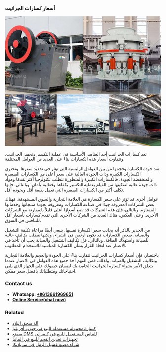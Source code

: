 <h3>أسعار كسارات الجرانيت</h3><img src='1701746459.jpg' alt=''><p>تعد كسارات الجرانيت أحد العناصر الأساسية في عملية التكسير وتجهيز الجرانيت. وتتفاوت أسعار هذه الكسارات بناءً على العديد من العوامل المختلفة.</p><p>تعد جودة الكسارة وحجمها من بين العوامل الرئيسية التي تؤثر في تحديد سعرها. وتحتوي الكسارات الكبيرة وذات الجودة العالية على سعر أعلى من الكسارات الصغيرة والمنخفضة الجودة. فالكسارات الكبيرة والمتطورة تتطلب تكنولوجيا أكثر تقدمًا ومواد ذات جودة عالية لتمكينها من القيام بعملية التكسير بكفاءة وفعالية وأمان. وبالتالي، فإنها تكلف أكثر من الكسارات الصغيرة التي تعمل بسعة أقل وبجودة أقل.</p><p>عوامل أخرى قد تؤثر على سعر الكسارة هي العلامة التجارية والسوق المستهدفة. فهناك بعض الشركات المعروفة جيدًا في صناعة الكسارات ومعروفة بجودة منتجاتها وخدماتها الممتازة. وبالتالي، فإن هذه الشركات قد تضع أسعارًا أعلى قليلاً بالمقارنة مع الشركات الأخرى. وعلى العكس، هناك العديد من الشركات الأخرى التي تقدم كسارات بأسعار أقل للتنافس في السوق.</p><p>من الجدير بالذكر أنه بجانب سعر الكسارة نفسها، ينبغي أيضًا مراعاة تكلفة التشغيل والصيانة. فبعض الكسارات قد تكون أرخص في الشراء، ولكنها تتطلب تكاليف عالية للصيانة واستهلاك الطاقة. وبالتالي، فإن تكاليف التشغيل والصيانة يجب أن تأخذ في الاعتبار عند اتخاذ القرار بشأن الكسارة المناسبة للاستخدام المطلوب.</p><p>باختصار، فإن أسعار كسارات الجرانيت تتفاوت بناءً على الجودة والحجم والعلامة التجارية وتكاليف التشغيل والصيانة. ولذلك، فمن المهم أخذ جميع هذه العوامل في الاعتبار عندما يتعلق الأمر بشراء كسارة الجرانيت الخاصة بك لضمان حصولك على الجهاز الذي يلبي احتياجاتك ومتطلباتك بأفضل سعر ممكن.</p><h3>Contact us</h3><ul><li><strong>Whatsapp:&nbsp;<a href="https://wa.me/8613661969651">+8613661969651</a></strong></li><li><a href="https://swt.shibang-china.com/?git&amp;zhl&amp;أسعار كسارات الجرانيت"><strong>Online Service(chat now)</strong></a></li></ul><h3>Related</h3><ul><li><a href='آلة سحق البلاد.md'>آلة سحق البلاد</a></li><li><a href='كسارة محمولة مستعملة للبيع في جنوب أفريقيا.md'>كسارة محمولة مستعملة للبيع في جنوب أفريقيا</a></li><li><a href='مصنع DMS للماس المستعمل للبيع في كيمبرلي.md'>مصنع DMS للماس المستعمل للبيع في كيمبرلي</a></li><li><a href='تجهيزات تعدين الفحم للبيع في ألمانيا.md'>تجهيزات تعدين الفحم للبيع في ألمانيا</a></li><li><a href='شراء مصنع غسيل الرمل في سريلانكا.md'>شراء مصنع غسيل الرمل في سريلانكا</a></li></ul>